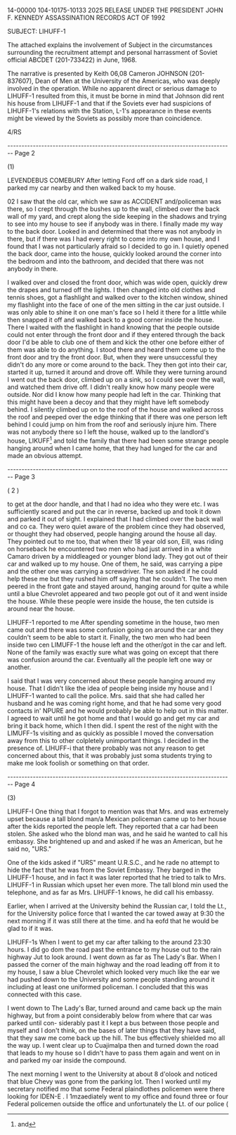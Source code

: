 14-00000
104-10175-10133
2025 RELEASE UNDER THE PRESIDENT JOHN F. KENNEDY ASSASSINATION RECORDS ACT OF 1992

SUBJECT: LIHUFF-1

The attached explains the involvement of Subject in the circumstances surrounding the recruitment attempt and personal harrassment of Soviet official ABCDET (201-733422) in June, 1968.

The narrative is presented by Keith 06,08 Cameron JOHNSON (201-837607), Dean of Men at the University of the Americas, who was deeply involved in the operation. While no apparent direct or serious damage to LIHUFF-1 resulted from this, it must be borne in mind that Johnson did rent his house from LIHUFF-1 and that if the Soviets ever had suspicions of LIHUFF-1's relations with the Station, L-1's appearance in these events might be viewed by the Soviets as possibly more than coincidence.

4/RS


-------------------------------------------------------------------------------- Page 2

(1)

LEVENDEBUS COMEBURY
After letting Ford off on a dark side road, I parked my car
nearby and then walked back to my house.

02
I saw that the old car, which we saw as ACCIDENT and/policeman was
there, so I crept through the bushes up to the wall, climbed over the back
wall of my yard, and crept along the side keeping in the shadows and trying
to see into my house to see if anybody was in there. I finally made my way
to the back door. Looked in and determined that there was not anybody in there,
but if there was I had every right to come into my own house, and I found that
I was not particularly afraid so I decided to go in. I quietly opened the
back door, came into the house, quickly looked around the corner into the
bedroom and into the bathroom, and decided that there was not anybody in there.

I walked over and closed the front door, which was wide open, quickly drew
the drapes and turned off the lights. I then changed into old clothes and
tennis shoes, got a flashlight and walked over to the kitchen window, shined
my flashlight into the face of one of the men sitting in the car just outside.
I was only able to shine it on one man's face so I held it there for a little
while then snapped it off and walked back to a good corner inside the house.
There I waited with the flashlight in hand knowing that the people outside
could not enter through the front door and if they entered through the back
door I'd be able to club one of them and kick the other one before either of
them was able to do anything. I stood there and heard them come up to the
front door and try the front door. But, when they were unsuccessful they
didn't do any more or come around to the back. They then got into their car,
started it up, turned it around and drove off. While they were turning around
I went out the back door, climbed up on a sink, so I could see over the wall,
and watched them drive off. I didn't really know how many people were outside.
Nor did I know how many people had left in the car. Thinking that this might
have been a decoy and that they might have left somebody behind. I silently
climbed up on to the roof of the house and walked across the roof and peeped
over the edge thinking that if there was one person left behind I could jump
on him from the roof and seriously injure him. There was not anybody there
so I left the house, walked up to the landlord's house, LIKUFF[^1]
and told the family that there had been some strange people hanging around
when I came home, that they had lunged for the car and made an obvious attempt.

[^1]: and


-------------------------------------------------------------------------------- Page 3

( 2 )

to get at the door handle, and that I had no idea who they were etc. I was sufficiently scared and put the car in reverse, backed up and took it down and parked it out of sight. I explained that I had climbed over the back wall and co ca. They wero quiet aware of the problem cince they had observed, or thought they had observed, people hanging around the house all day. They pointed out to me too, that when their 18 year old son, Eill, was riding on horseback he encountered two men who had just arrived in a white Camaro driven by a middleaged or younger blond lady. They got out of their car and walked up to my house. One of them, he said, was carrying a pipe and the other one was carrying a screwdriver. The son asked if he could help these me but they rushed him off saying that he couldn't. The two men peered in the front gate and stayed around, hanging around for quite a while until a blue Chevrolet appeared and two people got out of it and went inside the house. While these people were inside the house, the ten cutside is around near the house.

LIHUFF-1 reported to me
After spending sometime in the house,
two men came out and there was some confusion going on around the car and they couldn't seem to be able to start it. Finally, the two men who had been inside two cen LIMUFF-1 the house left and the other/got in the car and left. None of the family was exactly sure what was going on except that there was confusion around the car. Eventually all the people left one way or another.

I said that I was very concerned about these people hanging around my house. That I didn't like the idea of people being inside my house and I LIHUFF-1 wanted to call the police. Mrs. said that she had called her husband and he was coming right home, and that he had some very good contacts in' NPURE and he would probably be able to help out in this matter. I agreed to wait until he got home and that I would go and get my car and bring it back home, which I then did. I spent the rest of the night with the LIMUFF-1s visiting and as quickly as possible I moved the conversation away from this to other colpletely unimportant things. I decided in the presence of. LIHUFF-i that there probably was not any reason to get concerned about this, that it was probably just soma students trying to make me look foolish or something on that order.


-------------------------------------------------------------------------------- Page 4

(3)

LIHUFF-I
One thing that I forgot to mention was that Mrs. and was extremely upset because a tall blond man/a Mexican policeman came up to her house after the kids reported the people left. They reported that a car had been stolen. She asked who the blond man was, and he said he wanted to call his embassy. She brightened up and and asked if he was an American, but he said no, "URS."

One of the kids asked if "URS" meant U.R.S.C., and he rade no attempt to hide the fact that he was from the Soviet Embassy. They barged in the LIHUFF-1 house, and in fact it was later reported that he tried to talk to Mrs. LIHUFF-1 in Russian which upset her even more. The tall blond min used the telephone, and as far as Mrs. LIHUFF-1 knows, he did call his embassy.

Earlier, when I arrived at the University behind the Russian car, I told the Lt., for the University police force that I wanted the car towed away at 9:30 the next morning if it was still there at the time. and ha eofd that he would be glad to if it was.

LIHUFF-1s
When I went to get my car after talking to the around 23:30 hours. I did go dom the road past the entrance to my house out to the rain highway Jut to look around. I went down as far as The Lady's Bar. When I passed the corner of the main highway and the road leading off from it to my house, I saw a blue Chevrolet which looked very much like the ear we had pushed down to the University and some people standing around it including at least one uniformed policeman. I concluded that this was connected with this case.

I went down to The Lady's Bar, turned around and came back up the main highway, but from a point considerably below from where that car was parked until con- siderably past it I kept a bus between those people and myself and I don't think, on the bases of later things that they have said, that they saw me come back up the hill. The bus effectively shielded mo all the way up. I went clear up to Cuajimalpa then and turned down the road that leads to my house so I didn't have to pass them again and went on in and parked my oar inside the compound.

The next morning I went to the University at about 8 d'olook and noticed that blue Chevy was gone from the parking lot. Then I worked until my secretary notified mo that some Federal plaindlothes policemen were there looking for IDEN-E . I 1mzaediately went to my office and found three or four Federal policemen outside the office and unfortunately the Lt. of our police (
